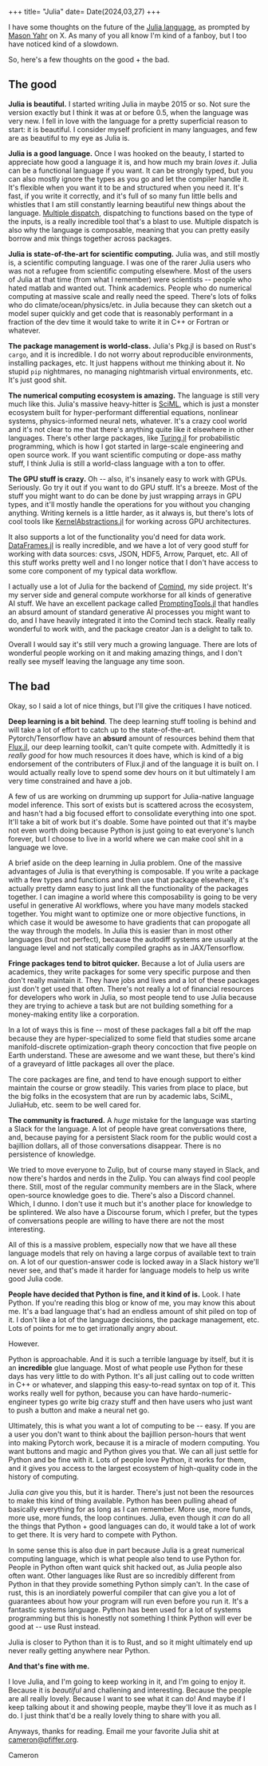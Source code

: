 +++
title= "Julia"
date= Date(2024,03,27)
+++

I have some thoughts on the future of the [Julia language](https://julialang.org), as prompted by [Mason Yahr](https://twitter.com/yahrMason/status/1772445238730084642) on X. As many of you all know I'm kind of a fanboy, but I too have noticed kind of a slowdown.

So, here's a few thoughts on the good + the bad.

## The good

**Julia is beautiful.** I started writing Julia in maybe 2015 or so. Not sure the version exactly but I think it was at or before 0.5, when the language was very new. I fell in love with the language for a pretty superficial reason to start: it is beautiful. I consider myself proficient in many languages, and few are as beautiful to my eye as Julia is.

**Julia is a good language.** Once I was hooked on the beauty, I started to appreciate how good a language it is, and how much my brain *loves it*. Julia can be a functional language if you want. It can be strongly typed, but you can also mostly ignore the types as you go and let the compiler handle it. It's flexible when you want it to be and structured when you need it. It's fast, if you write it correctly, and it's full of so many fun little bells and whistles that I am still constantly learning beautiful new things about the language. [Multiple dispatch](https://docs.julialang.org/en/v1/manual/methods/), dispatching to functions based on the type of the inputs, is a really incredible tool that's a blast to use. Multiple dispatch is also why the language is composable, meaning that you can pretty easily borrow and mix things together across packages.

**Julia is state-of-the-art for scientific computing.** Julia was, and still mostly is, a scientific computing language. I was one of the rarer Julia users who was not a refugee from scientific computing elsewhere. Most of the users of Julia at that time (from what I remember) were scientists -- people who hated matlab and wanted out. Think academics. People who do numerical computing at massive scale and really need the speed. There's lots of folks who do climate/ocean/physics/etc. in Julia because they can sketch out a model super quickly and get code that is reasonably performant in a fraction of the dev time it would take to write it in C++ or Fortran or whatever.

**The package management is world-class.** Julia's Pkg.jl is based on Rust's `cargo`, and it is incredible. I do not worry about reproducible environments, installing packages, etc. It just happens without me thinking about it. No stupid `pip` nightmares, no managing nightmarish virtual environments, etc. It's just good shit.

**The numerical computing ecosystem is amazing.** The language is still very much like this. Julia's massive heavy-hitter is [SciML](https://sciml.ai), which is just a monster ecosystem built for hyper-performant differential equations, nonlinear systems, physics-informed neural nets, whatever. It's a crazy cool world and it's not clear to me that there's anything quite like it elsewhere in other languages. There's other large packages, like [Turing.jl](https://turinglang.org/stable/) for probabilistic programming, which is how I got started in large-scale engineering and open source work. If you want scientific computing or dope-ass mathy stuff, I think Julia is still a world-class language with a ton to offer.

**The GPU stuff is crazy.** Oh -- also, it's insanely easy to work with GPUs. Seriously. Go try it out if you want to do GPU stuff. It's a breeze. Most of the stuff you might want to do can be done by just wrapping arrays in GPU types, and it'll mostly handle the operations for you without you changing anything. Writing kernels is a little harder, as it always is, but there's lots of cool tools like [KernelAbstractions.jl](https://github.com/JuliaGPU/KernelAbstractions.jl) for working across GPU architectures.

It also supports a lot of the functionality you'd need for data work. [DataFrames.jl](https://dataframes.juliadata.org/stable/) is really incredible, and we have a lot of very good stuff for working with data sources: csvs, JSON, HDF5, Arrow, Parquet, etc. All of this stuff works pretty well and I no longer notice that I don't have access to some core component of my typical data workflow.

I actually use a lot of Julia for the backend of [Comind](https://www.comind.me), my side project. It's my server side and general compute workhorse for all kinds of generative AI stuff. We have an excellent package called [PromptingTools.jl](https://github.com/svilupp/PromptingTools.jl) that handles an absurd amount of standard generative AI processes you might want to do, and I have heavily integrated it into the Comind tech stack. Really really wonderful to work with, and the package creator Jan is a delight to talk to.

Overall I would say it's still very much a growing language. There are lots of wonderful people working on it and making amazing things, and I don't really see myself leaving the language any time soon.

## The bad

Okay, so I said a lot of nice things, but I'll give the critiques I have noticed.

**Deep learning is a bit behind**. The deep learning stuff tooling is behind and will take a lot of effort to catch up to the state-of-the-art. Pytorch/Tensorflow have an __absurd__ amount of resources behind them that [Flux.jl](https://fluxml.ai), our deep learning toolkit, can't quite compete with. Admittedly it is _really good_ for how much resources it does have, which is kind of a big endorsement of the contributers of Flux.jl and of the language it is built on. I would actually really love to spend some dev hours on it but ultimately I am very time constrained and have a job.

A few of us are working on drumming up support for Julia-native language model inference. This sort of exists but is scattered across the ecosystem, and hasn't had a big focused effort to consolidate everything into one spot. It'll take a bit of work but it's doable. Some have pointed out that it's maybe not even worth doing because Python is just going to eat everyone's lunch forever, but I choose to live in a world where we can make cool shit in a language we love.

A brief aside on the deep learning in Julia problem. One of the massive advantages of Julia is that everything is composable. If you write a package with a few types and functions and then use that package elsewhere, it's actually pretty damn easy to just link all the functionality of the packages together. I can imagine a world where this composability is going to be very useful in generative AI workflows, where you have many models stacked together. You might want to optimize one or more objective functions, in which case it would be awesome to have gradients that can propogate all the way through the models. In Julia this is easier than in most other languages (but not perfect), because the autodiff systems are usually at the language level and not statically compiled graphs as in JAX/Tensorflow.

**Fringe packages tend to bitrot quicker.** Because a lot of Julia users are academics, they write packages for some very specific purpose and then don't really maintain it. They have jobs and lives and a lot of these packages just don't get used that often. There's not really a lot of financial resources for developers who work in Julia, so most people tend to use Julia because they are trying to achieve a task but are not building something for a money-making entity like a corporation. 

In a lot of ways this is fine -- most of these packages fall a bit off the map because they are hyper-specialized to some field that studies some arcane manifold-discrete optimization-graph theory concoction that five people on Earth understand. These are awesome and we want these, but there's kind of a graveyard of little packages all over the place. 

The core packages are fine, and tend to have enough support to either maintain the course or grow steadily. This varies from place to place, but the big folks in the ecosystem that are run by academic labs, SciML, JuliaHub, etc. seem to be well cared for.

**The community is fractured.** A _huge_ mistake for the language was starting a Slack for the language. A lot of people have great conversations there, and, because paying for a persistent Slack room for the public would cost a bajillion dollars, all of those conversations disappear. There is no persistence of knowledge.

We tried to move everyone to Zulip, but of course many stayed in Slack, and now there's hardos and nerds in the Zulip. You can always find cool people there. Still, most of the regular community members are in the Slack, where open-source knowledge goes to die. There's also a Discord channel. Which, I dunno. I don't use it much but it's another place for knowledge to be splintered. We also have a Discourse forum, which I prefer, but the types of conversations people are willing to have there are not the most interesting.

All of this is a massive problem, especially now that we have all these language models that rely on having a large corpus of available text to train on. A lot of our question-answer code is locked away in a Slack history we'll never see, and that's made it harder for language models to help us write good Julia code.

**People have decided that Python is fine, and it kind of is.** Look. I hate Python. If you're reading this blog or know of me, you may know this about me. It's a bad language that's had an endless amount of shit piled on top of it. I don't like a lot of the language decisions, the package management, etc. Lots of points for me to get irrationally angry about.

However.

Python is approachable. And it is such a terrible language by itself, but it is an **incredible** glue language. Most of what people use Python for these days has very little to do with Python. It's all just calling out to code written in C++ or whatever, and slapping this easy-to-read syntax on top of it. This works really well for python, because you can have hardo-numeric-engineer types go write big crazy stuff and then have users who just want to push a button and make a neural net go.

Ultimately, this is what you want a lot of computing to be -- easy. If you are a user you don't want to think about the bajillion person-hours that went into making Pytorch work, because it is a miracle of modern computing. You want buttons and magic and Python gives you that. We can all just settle for Python and be fine with it. Lots of people love Python, it works for them, and it gives you access to the largest ecosystem of high-quality code in the history of computing.

Julia _can_ give you this, but it is harder. There's just not been the resources to make this kind of thing available. Python has been pulling ahead of basically everything for as long as I can remember. More use, more funds, more use, more funds, the loop continues. Julia, even though it _can_ do all the things that Python + good languages can do, it would take a lot of work to get there. It is very hard to compete with Python.

In some sense this is also due in part because Julia is a great numerical computing language, which is what people also tend to use Python for. People in Python often want quick shit hacked out, as Julia people also often want. Other languages like Rust are so incredibly different from Python in that they provide something Python simply can't. In the case of rust, this is an inordiately powerful compiler that can give you a lot of guarantees about how your program will run even before you run it. It's a fantastic systems language. Python has been used for a lot of systems programming but this is honestly not something I think Python will ever be good at -- use Rust instead.

Julia is closer to Python than it is to Rust, and so it might ultimately end up never really getting anywhere near Python.

**And that's fine with me.** 

I love Julia, and I'm going to keep working in it, and I'm going to enjoy it. Because it is _beautiful_ and challening and interesting. Because the people are all really lovely. Because I want to see what it can do! And maybe if I keep talking about it and showing people, maybe they'll love it as much as I do. I just think that'd be a really lovely thing to share with you all.

Anyways, thanks for reading. Email me your favorite Julia shit at [cameron@pfiffer.org](mailto:cameron@pfiffer.org).

Cameron